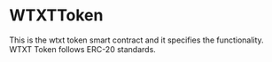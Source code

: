 # WTXTToken
This is the wtxt token smart contract and it specifies the functionality. WTXT Token follows ERC-20 standards.
